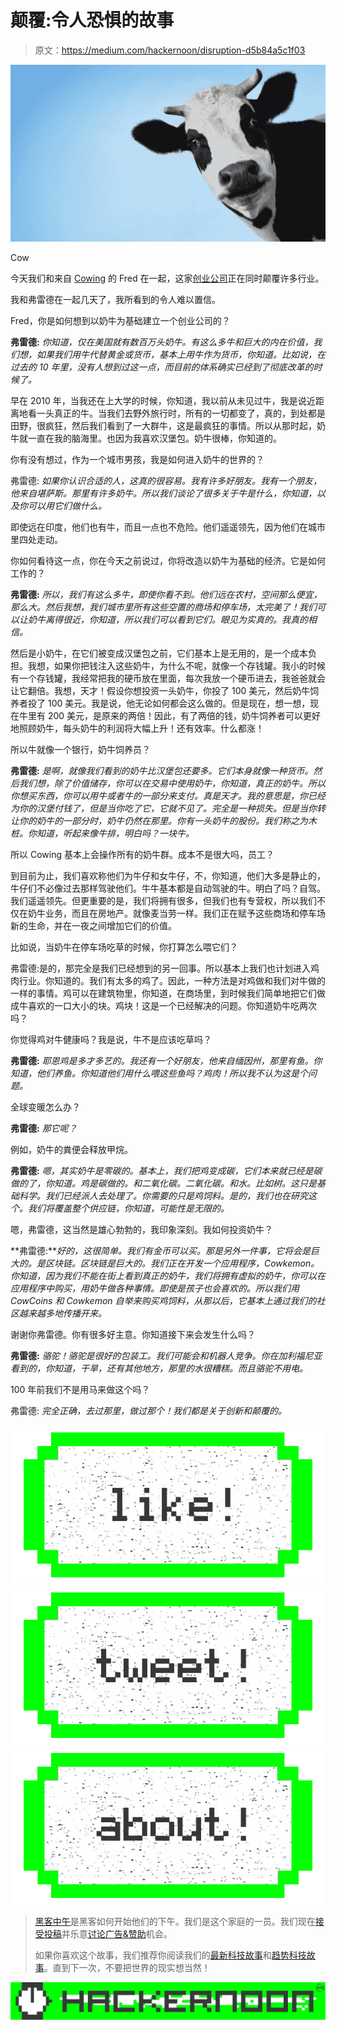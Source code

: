 # 颠覆:令人恐惧的故事

> 原文：<https://medium.com/hackernoon/disruption-d5b84a5c1f03>

![](img/3c3bbc8e42c94dd02de6141f1d6a85ec.png)

Cow

今天我们和来自 [Cowing](https://hackernoon.com/tagged/cowing) 的 Fred 在一起，这家[创业公司](https://hackernoon.com/tagged/startup)正在同时颠覆许多行业。

我和弗雷德在一起几天了，我所看到的令人难以置信。

Fred，你是如何想到以奶牛为基础建立一个创业公司的？

**弗雷德:** *你知道，仅在美国就有数百万头奶牛。有这么多牛和巨大的内在价值，我们想，如果我们用牛代替黄金或货币，基本上用牛作为货币，你知道。比如说，在过去的 10 年里，没有人想到过这一点，而目前的体系确实已经到了彻底改革的时候了。*

早在 2010 年，当我还在上大学的时候，你知道，我以前从未见过牛，我是说近距离地看一头真正的牛。当我们去野外旅行时，所有的一切都变了，真的，到处都是田野，很疯狂，然后我们看到了一大群牛，这是最疯狂的事情。所以从那时起，奶牛就一直在我的脑海里。也因为我喜欢汉堡包。奶牛很棒，你知道的。

你有没有想过，作为一个城市男孩，我是如何进入奶牛的世界的？

弗雷德: *如果你认识合适的人，这真的很容易。我有许多好朋友。我有一个朋友，他来自堪萨斯。那里有许多奶牛。所以我们谈论了很多关于牛是什么，你知道，以及你可以用它们做什么。*

即使远在印度，他们也有牛，而且一点也不危险。他们遥遥领先，因为他们在城市里四处走动。

你如何看待这一点，你在今天之前说过，你将改造以奶牛为基础的经济。它是如何工作的？

**弗雷德:** *所以，我们有这么多牛，即使你看不到。他们远在农村，空间那么便宜，那么大。然后我想，我们城市里所有这些空置的商场和停车场，太完美了！我们可以让奶牛离得很近，你知道，所以我们可以看到它们。眼见为实真的。我真的相信。*

然后是小奶牛，在它们被变成汉堡包之前，它们基本上是无用的，是一个成本负担。我想，如果你把钱注入这些奶牛，为什么不呢，就像一个存钱罐。我小的时候有一个存钱罐，我经常把我的硬币放在里面，每次我放一个硬币进去，我爸爸就会让它翻倍。我想，天才！假设你想投资一头奶牛，你投了 100 美元，然后奶牛饲养者投了 100 美元。我是说，他无论如何都会这么做的。但是现在，想一想，现在牛里有 200 美元，是原来的两倍！因此，有了两倍的钱，奶牛饲养者可以更好地照顾奶牛，每头奶牛的利润将大幅上升！还有效率。什么都涨！

所以牛就像一个银行，奶牛饲养员？

**弗雷德:** *是啊，就像我们看到的奶牛比汉堡包还要多。它们本身就像一种货币。然后我们想，除了价值储存，你可以在交易中使用奶牛，你知道，真正的奶牛。所以你想买东西，你可以用牛或者牛的一部分来支付。真是天才。我的意思是，你已经为你的汉堡付钱了，但是当你吃了它，它就不见了。完全是一种损失。但是当你转让你的奶牛的一部分时，奶牛仍然在那里。你有一头奶牛的股份。我们称之为木桩。你知道，听起来像牛排，明白吗？一块牛。*

所以 Cowing 基本上会操作所有的奶牛群。成本不是很大吗，员工？

到目前为止，我们喜欢称他们为牛仔和女牛仔，不，你知道，他们大多是静止的，牛仔们不必像过去那样驾驶他们。牛牛基本都是自动驾驶的牛。明白了吗？自驾。我们遥遥领先。但更重要的是，我们将拥有很多，但我们也有专营权，所以我们不仅在奶牛业务，而且在房地产。就像麦当劳一样。我们正在赋予这些商场和停车场新的生命，并在一夜之间增加它们的价值。

比如说，当奶牛在停车场吃草的时候，你打算怎么喂它们？

弗雷德:是的，那完全是我们已经想到的另一回事。所以基本上我们也计划进入鸡肉行业。你知道的。我们有太多的鸡了。因此，一种方法是对鸡做和我们对牛做的一样的事情。鸡可以在建筑物里，你知道，在商场里，到时候我们简单地把它们做成牛喜欢的一口大小的块。鸡块！这是一个已经解决的问题。你知道奶牛吃两次吗？

你觉得鸡对牛健康吗？我是说，牛不是应该吃草吗？

**弗雷德:** *耶恩鸡是多才多艺的。我还有一个好朋友，他来自缅因州，那里有鱼。你知道，他们养鱼。你知道他们用什么喂这些鱼吗？鸡肉！所以我不认为这是个问题。*

全球变暖怎么办？

**弗雷德:** *那它呢？*

例如，奶牛的粪便会释放甲烷。

**弗雷德:** *嗯，其实奶牛是零碳的。基本上，我们把鸡变成碳，它们本来就已经是碳做的了，你知道。鸡是碳做的。和二氧化碳。二氧化碳。和水。比如树。这只是基础科学。我们已经派人去处理了。你需要的只是鸡饲料。是的，我们也在研究这个。我们将覆盖整个供应链，你知道，可能性是无限的。*

嗯，弗雷德，这当然是雄心勃勃的，我印象深刻。我如何投资奶牛？

**弗雷德:***好的，这很简单。我们有金币可以买。那是另外一件事，它将会是巨大的。是区块链。区块链是巨大的。我们正在开发一个应用程序，Cowkemon。你知道，因为我们不能在街上看到真正的奶牛，我们将拥有虚拟的奶牛，你可以在应用程序中购买，用奶牛做各种事情。即使是孩子也会喜欢的。所以我们用 CowCoins 和 Cowkemon 自举来购买鸡饲料，从那以后，它基本上通过我们的社区越来越多地传播开来。*

谢谢你弗雷德。你有很多好主意。你知道接下来会发生什么吗？

**弗雷德:** *骆驼！骆驼是很好的包装工。我们可能会和机器人竞争。你在加利福尼亚看到的，你知道，干旱，还有其他地方，那里的水很糟糕。而且骆驼不用电。*

100 年前我们不是用马来做这个吗？

弗雷德: *完全正确，去过那里，做过那个！我们都是关于创新和颠覆的。*

[![](img/50ef4044ecd4e250b5d50f368b775d38.png)](http://bit.ly/HackernoonFB)[![](img/979d9a46439d5aebbdcdca574e21dc81.png)](https://goo.gl/k7XYbx)[![](img/2930ba6bd2c12218fdbbf7e02c8746ff.png)](https://goo.gl/4ofytp)

> [黑客中午](http://bit.ly/Hackernoon)是黑客如何开始他们的下午。我们是这个家庭的一员。我们现在[接受投稿](http://bit.ly/hackernoonsubmission)并乐意[讨论广告&赞助](mailto:partners@amipublications.com)机会。
> 
> 如果你喜欢这个故事，我们推荐你阅读我们的[最新科技故事](http://bit.ly/hackernoonlatestt)和[趋势科技故事](https://hackernoon.com/trending)。直到下一次，不要把世界的现实想当然！

![](img/be0ca55ba73a573dce11effb2ee80d56.png)